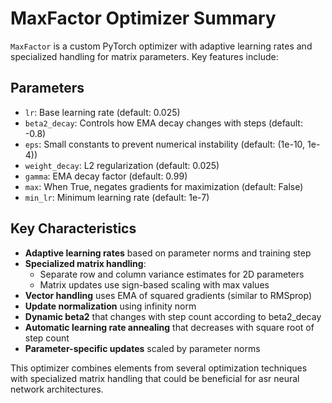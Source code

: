 # MaxFactor Optimizer Summary

`MaxFactor` is a custom PyTorch optimizer with adaptive learning rates and specialized handling for matrix parameters. Key features include:

## Parameters
- `lr`: Base learning rate (default: 0.025)
- `beta2_decay`: Controls how EMA decay changes with steps (default: -0.8)
- `eps`: Small constants to prevent numerical instability (default: (1e-10, 1e-4))
- `weight_decay`: L2 regularization (default: 0.025)
- `gamma`: EMA decay factor (default: 0.99)
- `max`: When True, negates gradients for maximization (default: False)
- `min_lr`: Minimum learning rate (default: 1e-7)

## Key Characteristics
- **Adaptive learning rates** based on parameter norms and training step
- **Specialized matrix handling**:
  - Separate row and column variance estimates for 2D parameters
  - Matrix updates use sign-based scaling with max values
- **Vector handling** uses EMA of squared gradients (similar to RMSprop)
- **Update normalization** using infinity norm
- **Dynamic beta2** that changes with step count according to beta2_decay
- **Automatic learning rate annealing** that decreases with square root of step count
- **Parameter-specific updates** scaled by parameter norms

This optimizer combines elements from several optimization techniques with specialized matrix handling that could be beneficial for asr neural network architectures.


